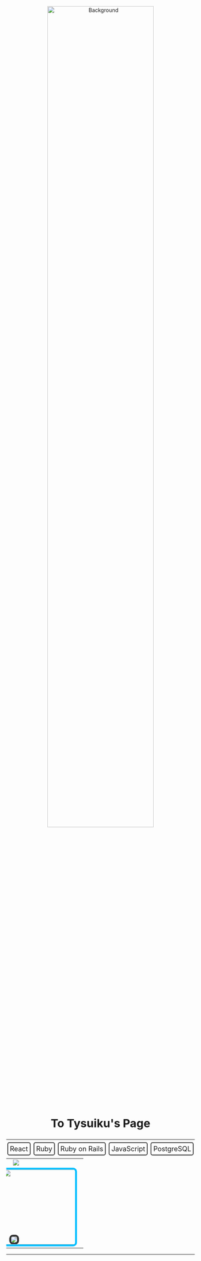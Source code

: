 <div align="center" style="position: relative;">
  <img src="https://puu.sh/JFdc5/ac7713b46f.png" alt="Background" width="75%" style="border-radius: 10px;">
</div>

<div align="center">
  <h2 style="font-size: 30px">To Tysuiku's Page</h2>
  <hr>
</div>

<div align="center">
  <span style="font-size: 18px; border: 2px solid #333; border-radius: 5px; padding: 5px; margin: 2px;">React</span>
  <span style="font-size: 18px; border: 2px solid #333; border-radius: 5px; padding: 5px; margin: 2px;">Ruby</span>
  <span style="font-size: 18px; border: 2px solid #333; border-radius: 5px; padding: 5px; margin: 2px;">Ruby on Rails</span>
  <span style="font-size: 18px; border: 2px solid #333; border-radius: 5px; padding: 5px; margin: 2px;">JavaScript</span>
  <span style="font-size: 18px; border: 2px solid #333; border-radius: 5px; padding: 5px; margin: 2px;">PostgreSQL</span>
</div>

<table align="center" style="border-collapse: collapse; width: 100%; max-width: 575px; margin-top: 15px;">
  <tr>
    <td>
      <img style="margin-left: 10px" src="https://github-readme-stats.vercel.app/api?username=Tysuiku&show_icons=true&theme=radical" style="border: 5px solid #333; border-radius: 10px;">
    </td>
  </tr>
  <tr>
    <td>
      <a href="https://github.com/Tysuiku/github-readme-stats">
        <img src="https://github-readme-stats.vercel.app/api/top-langs/?username=Tysuiku&hide_progress=true" style="border: 5px solid #333; border-radius: 10px;">
      </a>
      <a href="https://www.youtube.com/@tysuiku" target="_blank" style="margin-left: -50px;">
        <img src="https://puu.sh/JD4aB/7e3925b030.gif" width="200" style="border: 5px solid #00BFFF; border-radius: 10px;">
      </a>
    </td>
  </tr>
</table>

<div align="center">
  <hr>
</div>
